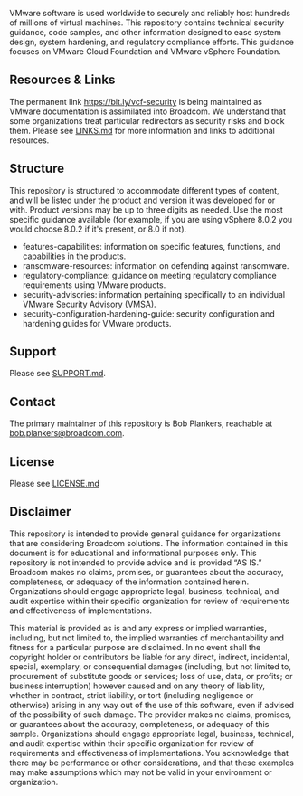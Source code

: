 VMware software is used worldwide to securely and reliably host hundreds of millions of virtual machines. This repository contains technical security guidance, code samples, and other information designed to ease system design, system hardening, and regulatory compliance efforts. This guidance focuses on VMware Cloud Foundation and VMware vSphere Foundation.

## Resources & Links
The permanent link https://bit.ly/vcf-security is being maintained as VMware documentation is assimilated into Broadcom. We understand that some organizations treat particular redirectors as security risks and block them. Please see [LINKS.md](LINKS.md) for more information and links to additional resources.

## Structure
This repository is structured to accommodate different types of content, and will be listed under the product and version it was developed for or with. Product versions may be up to three digits as needed. Use the most specific guidance available (for example, if you are using vSphere 8.0.2 you would choose 8.0.2 if it's present, or 8.0 if not).

* features-capabilities: information on specific features, functions, and capabilities in the products.
* ransomware-resources: information on defending against ransomware.
* regulatory-compliance: guidance on meeting regulatory compliance requirements using VMware products.
* security-advisories: information pertaining specifically to an individual VMware Security Advisory (VMSA).
* security-configuration-hardening-guide: security configuration and hardening guides for VMware products.

## Support
Please see [SUPPORT.md](SUPPORT.md).

## Contact
The primary maintainer of this repository is Bob Plankers, reachable at bob.plankers@broadcom.com.

## License
Please see [LICENSE.md](LICENSE.md)

## Disclaimer
This repository is intended to provide general guidance for organizations that
are considering Broadcom solutions. The information contained in this document
is for educational and informational purposes only. This repository is not
intended to provide advice and is provided “AS IS.” Broadcom makes no claims,
promises, or guarantees about the accuracy, completeness, or adequacy of the
information contained herein. Organizations should engage appropriate legal,
business, technical, and audit expertise within their specific organization
for review of requirements and effectiveness of implementations.

This material is provided as is and any express or implied warranties,
including, but not limited to, the implied warranties of merchantability and
fitness for a particular purpose are disclaimed. In no event shall the
copyright holder or contributors be liable for any direct, indirect,
incidental, special, exemplary, or consequential damages (including, but not
limited to, procurement of substitute goods or services; loss of use, data,
or profits; or business interruption) however caused and on any theory of
liability, whether in contract, strict liability, or tort (including
negligence or otherwise) arising in any way out of the use of this software,
even if advised of the possibility of such damage. The provider makes no
claims, promises, or guarantees about the accuracy, completeness, or adequacy
of this sample. Organizations should engage appropriate legal, business,
technical, and audit expertise within their specific organization for review
of requirements and effectiveness of implementations. You acknowledge that
there may be performance or other considerations, and that these examples may
make assumptions which may not be valid in your environment or organization.
